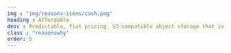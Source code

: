 ```yaml
---
img : "img/reasons-icons/cash.png"
heading : Affordable
desc : Predictable, flat pricing. S3-compatible object storage that is a fraction of the price.
class : "reasonswhy"
order: 5
---
```

